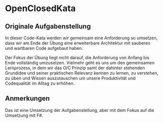 # OpenClosedKata

## Originale Aufgabenstellung

In dieser Code-Kata werden wir gemeinsam eine Anforderung so umsetzen, dass wir am Ende der Übung eine erweiterbare Architektur mit sauberen und wartbaren Code aufgebaut haben.

Der Fokus der Übung liegt nicht darauf, die Anforderung von Anfang bis Ende vollständig umzusetzen. Vielmehr geht es uns um den gemeinsamen Lernprozess, in dem wir das O/C Prinzip samt der dahinter stehenden Grundidee und seiner praktischen Relevanz kennen zu lernen, zu verstehen, zu üben und Wissen auszutauschen um unsere Produktivität und Codequalität im Alltag zu erhöhen.

## Anmerkungen

Das ist eine Umsetzung der Aufgabenstellung, aber mit dem Fokus auf die Umsetzung mit F#.
